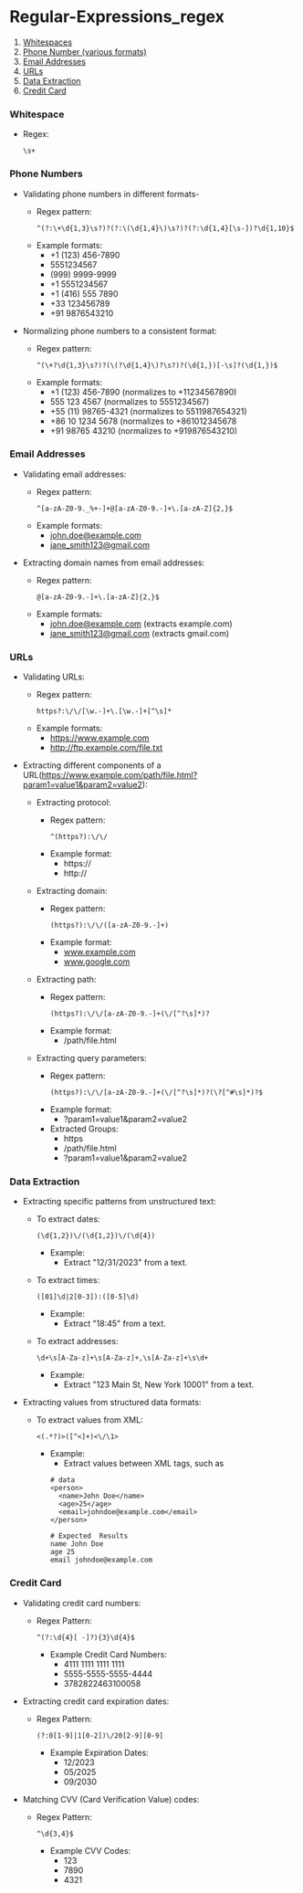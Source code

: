 # Regular-Expressions_regex

1. [Whitespaces](#whitespace)
2. [Phone Number (various formats)](#phone-numbers)
3. [Email Addresses](#email-addresses)
4. [URLs](#urls)
5. [Data Extraction](#data-extraction)
6. [Credit Card](#credit-card)

<a id="whitespace"></a>
### Whitespace
- Regex:
  ```
  \s+
  ```

<a id="phone-numbers"></a>
### Phone Numbers
- Validating phone numbers in different formats-
  - Regex pattern:
    ```
    ^(?:\+\d{1,3}\s?)?(?:\(\d{1,4}\)\s?)?(?:\d{1,4}[\s-])?\d{1,10}$
    ```
  - Example formats:
    - +1 (123) 456-7890
    - 5551234567
    - (999) 9999-9999
    - +1 5551234567
    - +1 (416) 555 7890
    - +33 123456789
    - +91 9876543210

- Normalizing phone numbers to a consistent format:

  - Regex pattern:
    ```
    ^(\+?\d{1,3}\s?)?(\(?\d{1,4}\)?\s?)?(\d{1,})[-\s]?(\d{1,})$
    ```
  - Example formats:
    - +1 (123) 456-7890 (normalizes to +11234567890)
    - 555 123 4567 (normalizes to 5551234567)
    - +55 (11) 98765-4321 (normalizes to 5511987654321)
    - +86 10 1234 5678 (normalizes to +861012345678
    - +91 98765 43210 (normalizes to +919876543210)

<a id="email-addresses"></a>
### Email Addresses
- Validating email addresses:
  - Regex pattern:
    ```
    ^[a-zA-Z0-9._%+-]+@[a-zA-Z0-9.-]+\.[a-zA-Z]{2,}$
    ```
  - Example formats:
    - john.doe@example.com
    - jane_smith123@gmail.com

- Extracting domain names from email addresses:
  - Regex pattern:
    ```
    @[a-zA-Z0-9.-]+\.[a-zA-Z]{2,}$
    ```
  - Example formats:
    - john.doe@example.com (extracts example.com)
    - jane_smith123@gmail.com (extracts gmail.com)

<a id="urls"></a>
### URLs

- Validating URLs:
    - Regex pattern:
      ```
      https?:\/\/[\w.-]+\.[\w.-]+[^\s]*
      ```
    - Example formats:
      - https://www.example.com
      - http://ftp.example.com/file.txt

- Extracting different components of a URL(https://www.example.com/path/file.html?param1=value1&param2=value2):

  - Extracting protocol:
    - Regex pattern:
      ```
      ^(https?):\/\/
      ```
    - Example format:
      - https://
      - http://
  
  - Extracting domain:
    - Regex pattern:
      ```
      (https?):\/\/([a-zA-Z0-9.-]+)
      ```
    - Example format:
      - www.example.com
      - www.google.com
    
  - Extracting path:
    - Regex pattern:
      ```
      (https?):\/\/[a-zA-Z0-9.-]+(\/[^?\s]*)?
      ```
    - Example format:
      - /path/file.html
  
  - Extracting query parameters:
    - Regex pattern:
      ```
      (https?):\/\/[a-zA-Z0-9.-]+(\/[^?\s]*)?(\?[^#\s]*)?$
      ```
    - Example format:
      - ?param1=value1&param2=value2
    - Extracted Groups:
      - https
      - /path/file.html
      - ?param1=value1&param2=value2

<a id="data-extraction"></a>
### Data Extraction

- Extracting specific patterns from unstructured text:
  - To extract dates:
    ```
    (\d{1,2})\/(\d{1,2})\/(\d{4})
    ```
    - Example:
      - Extract "12/31/2023" from a text.
     
  - To extract times:
    ```
    ([01]\d|2[0-3]):([0-5]\d)
    ```
    - Example:
      - Extract "18:45" from a text.
  
  - To extract addresses:
    ```
    \d+\s[A-Za-z]+\s[A-Za-z]+,\s[A-Za-z]+\s\d+
    ```
    - Example:
      - Extract "123 Main St, New York 10001" from a text.
     
- Extracting values from structured data formats:
  - To extract values from XML:
    ```
    <(.*?)>([^<]+)<\/\1>
    ```
    - Example:
      - Extract values between XML tags, such as
      ```
      # data
      <person>
        <name>John Doe</name>
        <age>25</age>
        <email>johndoe@example.com</email>
      </person>

      # Expected  Results 
      name John Doe
      age 25
      email johndoe@example.com
      ```

<a id="credit-card"></a>
### Credit Card
- Validating credit card numbers:
  - Regex Pattern: 
    ```
    ^(?:\d{4}[ -]?){3}\d{4}$
    ```
    - Example Credit Card Numbers:
      - 4111 1111 1111 1111
      - 5555-5555-5555-4444
      - 3782822463100058

- Extracting credit card expiration dates:
  - Regex Pattern:
    ```
    (?:0[1-9]|1[0-2])\/20[2-9][0-9]
    ```
    - Example Expiration Dates:
      - 12/2023
      - 05/2025
      - 09/2030

- Matching CVV (Card Verification Value) codes:
  - Regex Pattern:
    ```
    ^\d{3,4}$
    ```
    - Example CVV Codes:
      - 123
      - 7890
      - 4321
